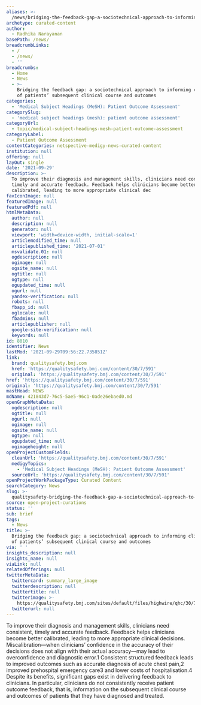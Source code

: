 ```yaml
---
aliases: >-
  /news/bridging-the-feedback-gap-a-sociotechnical-approach-to-informing-clinicians-of-patients-subsequent-clinical-course-and-outcomes
archetype: curated-content
author:
  - Radhika Narayanan
basePath: /news/
breadcrumbLinks:
  - /
  - /news/
  - ''
breadcrumbs:
  - Home
  - News
  - >-
    Bridging the feedback gap: a sociotechnical approach to informing clinicians
    of patients’ subsequent clinical course and outcomes
categories:
  - 'Medical Subject Headings (MeSH): Patient Outcome Assessment'
categorySlug:
  - 'medical subject headings (mesh): patient outcome assessment'
categoryUrl:
  - topic/medical-subject-headings-mesh-patient-outcome-assessment
categoryLabel:
  - Patient Outcome Assessment
contentCategories: netspective-medigy-news-curated-content
institution: null
offering: null
layOut: single
date: '2021-09-29'
description: >-
  To improve their diagnosis and management skills, clinicians need consistent,
  timely and accurate feedback. Feedback helps clinicians become better
  calibrated, leading to more appropriate clinical dec
favIconImage: null
featuredImage: null
featuredPdf: null
htmlMetaData:
  author: null
  description: null
  generator: null
  viewport: 'width=device-width, initial-scale=1'
  articlemodified_time: null
  articlepublished_time: '2021-07-01'
  msvalidate.01: null
  ogdescription: null
  ogimage: null
  ogsite_name: null
  ogtitle: null
  ogtype: null
  ogupdated_time: null
  ogurl: null
  yandex-verification: null
  robots: null
  fbapp_id: null
  oglocale: null
  fbadmins: null
  articlepublisher: null
  google-site-verification: null
  keywords: null
id: 8010
identifier: News
lastMod: '2021-09-29T09:56:22.735851Z'
link:
  brand: qualitysafety.bmj.com
  href: 'https://qualitysafety.bmj.com/content/30/7/591'
  original: 'https://qualitysafety.bmj.com/content/30/7/591'
href: 'https://qualitysafety.bmj.com/content/30/7/591'
original: 'https://qualitysafety.bmj.com/content/30/7/591'
mastHead: NEWS
mdName: 421843d7-76c5-5ae5-96c1-0ade26ebaed0.md
openGraphMetaData:
  ogdescription: null
  ogtitle: null
  ogurl: null
  ogimage: null
  ogsite_name: null
  ogtype: null
  ogupdated_time: null
  ogimageheight: null
openProjectCustomFields:
  cleanUrl: 'https://qualitysafety.bmj.com/content/30/7/591'
  medigyTopics:
    - 'Medical Subject Headings (MeSH): Patient Outcome Assessment'
  sourceUrl: 'https://qualitysafety.bmj.com/content/30/7/591'
openProjectWorkPackageType: Curated Content
searchCategory: News
slug: >-
  qualitysafety-bridging-the-feedback-gap-a-sociotechnical-approach-to-informing-clinicians-of-patients-subsequent-clinical-course-and-outcomes
source: open-project-curations
status: ''
sub: brief
tags:
  - News
title: >-
  Bridging the feedback gap: a sociotechnical approach to informing clinicians
  of patients’ subsequent clinical course and outcomes
via: ' '
insights_description: null
insights_name: null
viaLink: null
relatedOfferings: null
twitterMetaData:
  twittercard: summary_large_image
  twitterdescription: null
  twittertitle: null
  twitterimage: >-
    https://qualitysafety.bmj.com/sites/default/files/highwire/qhc/30/7.cover-source.jpg
  twitterurl: null
---
```

<p>To improve their diagnosis and management skills, clinicians need consistent, timely and accurate feedback. Feedback helps clinicians become better calibrated, leading to more appropriate clinical decisions. Miscalibration—when clinicians’ confidence in the accuracy of their decisions does not align with their actual accuracy—may lead to overconfidence and diagnostic error.1 Consistent structured feedback leads to improved outcomes such as accurate diagnosis of acute chest pain,2 improved prehospital emergency care3 and lower costs of hospitalisation.4 Despite its benefits, significant gaps exist in delivering feedback to clinicians. In particular, clinicians do not consistently receive patient outcome feedback, that is, information on the subsequent clinical course and outcomes of patients that they have diagnosed and treated.&nbsp;</p>